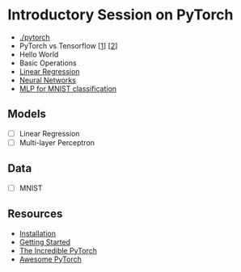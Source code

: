 # Introductory Session on PyTorch

- [./pytorch](http://pytorch.org/about/)
- PyTorch vs Tensorflow [[1](https://hackernoon.com/how-is-pytorch-different-from-tensorflow-2c90f44747d6)] [[2](https://www.quora.com/How-is-PyTorch-different-from-TensorFlow)]
- Hello World
- Basic Operations
- [Linear Regression](http://ufldl.stanford.edu/tutorial/supervised/LinearRegression/)
- [Neural Networks](http://neuralnetworksanddeeplearning.com/chap1.html)
- [MLP for MNIST classification](https://github.com/pytorch/examples/tree/master/mnist)

## Models

- [ ] Linear Regression
- [ ] Multi-layer Perceptron

## Data

- [ ] MNIST

## Resources

- [Installation](http://pytorch.org/)
- [Getting Started](https://github.com/pytorch/tutorials/blob/master/Deep%20Learning%20with%20PyTorch.ipynb)
- [The Incredible PyTorch](https://github.com/ritchieng/the-incredible-pytorch)
- [Awesome PyTorch](https://github.com/rickiepark/awesome-pytorch)
